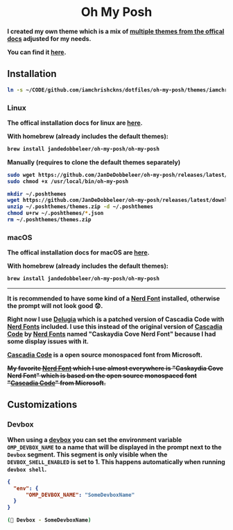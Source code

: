<p>
  <h1 align="center"><b>Oh My Posh</h1>
</p>

I created my own theme which is a mix of [multiple themes from the offical docs](https://ohmyposh.dev/docs/themes) adjusted for my needs.

You can find it [here](themes/iamchrishckns.omp.yaml).

## Installation

```bash
ln -s ~/CODE/github.com/iamchrishckns/dotfiles/oh-my-posh/themes/iamchrishckns.omp.yaml ~/.theme.omp.yaml
```

### Linux

The offical installation docs for linux are [here](https://ohmyposh.dev/docs/installation/linux).

With homebrew (already includes the default themes):

```bash
brew install jandedobbeleer/oh-my-posh/oh-my-posh
```

Manually (requires to clone the default themes separately)

```bash
sudo wget https://github.com/JanDeDobbeleer/oh-my-posh/releases/latest/download/posh-linux-amd64 -O /usr/local/bin/oh-my-posh
sudo chmod +x /usr/local/bin/oh-my-posh
```

```bash
mkdir ~/.poshthemes
wget https://github.com/JanDeDobbeleer/oh-my-posh/releases/latest/download/themes.zip -O ~/.poshthemes/themes.zip
unzip ~/.poshthemes/themes.zip -d ~/.poshthemes
chmod u+rw ~/.poshthemes/*.json
rm ~/.poshthemes/themes.zip
```

### macOS

The offical installation docs for macOS are [here](https://ohmyposh.dev/docs/installation/macos).

With homebrew (already includes the default themes):

```bash
brew install jandedobbeleer/oh-my-posh/oh-my-posh
```

---

It is recommended to have some kind of a [Nerd Font](https://www.nerdfonts.com/) installed, otherwise the prompt will not look good 😟.

Right now I use [Delugia](https://github.com/adam7/delugia-code) which is a patched version of Cascadia Code with [Nerd Fonts](https://www.nerdfonts.com/) included.
I use this instead of the original version of [Cascadia Code](https://github.com/microsoft/cascadia-code) by [Nerd Fonts](https://www.nerdfonts.com/) named "Caskaydia Cove Nerd Font" because I had some display issues with it.

[Cascadia Code](https://github.com/microsoft/cascadia-code) is a open source monospaced font from Microsoft.

~~My favorite [Nerd Font](https://www.nerdfonts.com/) which I use almost everywhere is "Caskaydia Cove Nerd Font" which is based on the open source monospaced font "[Cascadia Code](https://github.com/microsoft/cascadia-code)" from Microsoft.~~

## Customizations

### Devbox

When using a [devbox](https://github.com/jetify-com/devbox) you can set the environment variable `OMP_DEVBOX_NAME` to a name that will be displayed in the prompt next to the `Devbox` segment.
This segment is only visible when the `DEVBOX_SHELL_ENABLED` is set to 1. This happens automatically when running `devbox shell`.

```json
{
  "env": {
      "OMP_DEVBOX_NAME": "SomeDevboxName"
  }
}
```

```bash
(󱄅 Devbox - SomeDevboxName)
```
